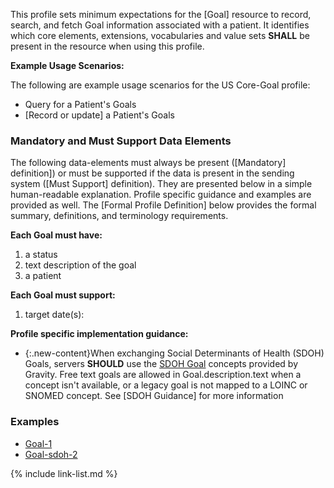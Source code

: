 
This profile sets minimum expectations for the [Goal] resource to record, search, and fetch Goal information associated with a patient. It identifies which core elements, extensions, vocabularies and value sets **SHALL** be present in the resource when using this profile.

**Example Usage Scenarios:**

The following are example usage scenarios for the US Core-Goal profile:

-   Query for a Patient's Goals
-   [Record or update] a Patient's Goals


### Mandatory and Must Support Data Elements


The following data-elements must always be present ([Mandatory] definition]) or must be supported if the data is present in the sending system ([Must Support] definition). They are presented below in a simple human-readable explanation.  Profile specific guidance and examples are provided as well.  The [Formal Profile Definition] below provides the  formal summary, definitions, and  terminology requirements.  

**Each Goal must have:**

1.  a status
1.  text description of the goal
1.  a patient

**Each Goal must support:**

1. target date(s):

**Profile specific implementation guidance:**

-  {:.new-content}When exchanging Social Determinants of Health (SDOH) Goals, servers **SHOULD** use the [SDOH Goal](http://cts.nlm.nih.gov/fhir/ValueSet/2.16.840.1.113762.1.4.1247.71) concepts provided by Gravity. Free text goals are allowed in Goal.description.text when a concept isn't available, or a legacy goal is not mapped to a LOINC or SNOMED concept. See [SDOH Guidance] for more information

### Examples

- [Goal-1](Goal-goal-1.html)
- [Goal-sdoh-2](Goal-goal-sdoh-2.html)

{% include link-list.md %}

